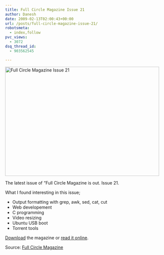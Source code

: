 ```yaml
---
title: Full Circle Magazine Issue 21
author: Danesh
date: 2009-02-13T02:00:43+00:00
url: /posts/full-circle-magazine-issue-21/
robotsmeta:
  - index,follow
pvc_views:
  - 3072
dsq_thread_id:
  - 903562545

---
```

<img loading="lazy" class="alignnone size-full wp-image-1266" title="Full Circle Magazine Issue 21" src="/wp-content/uploads/2009/02/fullcircle21.jpg" alt="Full Circle Magazine Issue 21" width="500" height="354" />

The latest issue of &#8220;Full Circle Magazine is out. Issue 21.

What I found interesting in this issue;

  * Output formatting with grep, awk, sed, cat, cut
  * Web developement
  * C programming
  * Video resizing
  * Ubuntu USB boot
  * Torrent tools

[Download][1] the magazine or [read it online][2].

Source: [Full Circle Magazine][3]

 [1]: http://fullcirclemagazine.org/issue-21/
 [2]: http://www.scribd.com/doc/12278104/Full-Circle-Issue21-Eng
 [3]: http://fullcirclemagazine.org